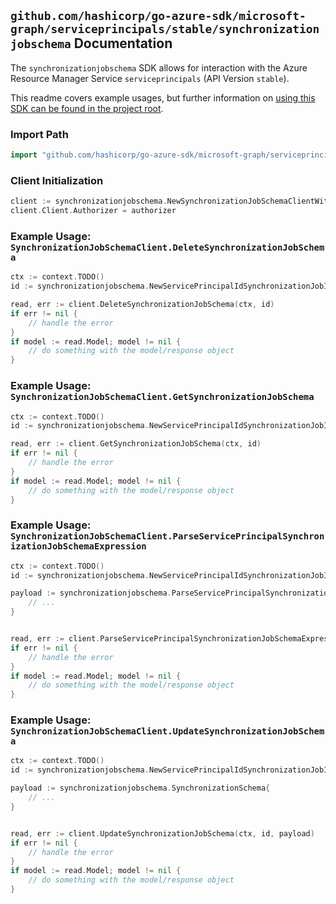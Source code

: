 
## `github.com/hashicorp/go-azure-sdk/microsoft-graph/serviceprincipals/stable/synchronizationjobschema` Documentation

The `synchronizationjobschema` SDK allows for interaction with the Azure Resource Manager Service `serviceprincipals` (API Version `stable`).

This readme covers example usages, but further information on [using this SDK can be found in the project root](https://github.com/hashicorp/go-azure-sdk/tree/main/docs).

### Import Path

```go
import "github.com/hashicorp/go-azure-sdk/microsoft-graph/serviceprincipals/stable/synchronizationjobschema"
```


### Client Initialization

```go
client := synchronizationjobschema.NewSynchronizationJobSchemaClientWithBaseURI("https://management.azure.com")
client.Client.Authorizer = authorizer
```


### Example Usage: `SynchronizationJobSchemaClient.DeleteSynchronizationJobSchema`

```go
ctx := context.TODO()
id := synchronizationjobschema.NewServicePrincipalIdSynchronizationJobID("servicePrincipalIdValue", "synchronizationJobIdValue")

read, err := client.DeleteSynchronizationJobSchema(ctx, id)
if err != nil {
	// handle the error
}
if model := read.Model; model != nil {
	// do something with the model/response object
}
```


### Example Usage: `SynchronizationJobSchemaClient.GetSynchronizationJobSchema`

```go
ctx := context.TODO()
id := synchronizationjobschema.NewServicePrincipalIdSynchronizationJobID("servicePrincipalIdValue", "synchronizationJobIdValue")

read, err := client.GetSynchronizationJobSchema(ctx, id)
if err != nil {
	// handle the error
}
if model := read.Model; model != nil {
	// do something with the model/response object
}
```


### Example Usage: `SynchronizationJobSchemaClient.ParseServicePrincipalSynchronizationJobSchemaExpression`

```go
ctx := context.TODO()
id := synchronizationjobschema.NewServicePrincipalIdSynchronizationJobID("servicePrincipalIdValue", "synchronizationJobIdValue")

payload := synchronizationjobschema.ParseServicePrincipalSynchronizationJobSchemaExpressionRequest{
	// ...
}


read, err := client.ParseServicePrincipalSynchronizationJobSchemaExpression(ctx, id, payload)
if err != nil {
	// handle the error
}
if model := read.Model; model != nil {
	// do something with the model/response object
}
```


### Example Usage: `SynchronizationJobSchemaClient.UpdateSynchronizationJobSchema`

```go
ctx := context.TODO()
id := synchronizationjobschema.NewServicePrincipalIdSynchronizationJobID("servicePrincipalIdValue", "synchronizationJobIdValue")

payload := synchronizationjobschema.SynchronizationSchema{
	// ...
}


read, err := client.UpdateSynchronizationJobSchema(ctx, id, payload)
if err != nil {
	// handle the error
}
if model := read.Model; model != nil {
	// do something with the model/response object
}
```
